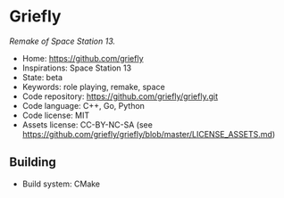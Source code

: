 # Griefly

_Remake of Space Station 13._

- Home: https://github.com/griefly
- Inspirations: Space Station 13
- State: beta
- Keywords: role playing, remake, space
- Code repository: https://github.com/griefly/griefly.git
- Code language: C++, Go, Python
- Code license: MIT
- Assets license: CC-BY-NC-SA (see https://github.com/griefly/griefly/blob/master/LICENSE_ASSETS.md)

## Building

- Build system: CMake
